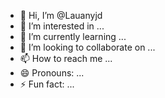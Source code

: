 - 👋 Hi, I’m @Lauanyjd
- 👀 I’m interested in ...
- 🌱 I’m currently learning ...
- 💞️ I’m looking to collaborate on ...
- 📫 How to reach me ...
- 😄 Pronouns: ...
- ⚡ Fun fact: ...

<!---
Lauanyjd/Lauanyjd is a ✨ special ✨ repository because its `README.md` (this file) appears on your GitHub profile.
You can click the Preview link to take a look at your changes.
--->
